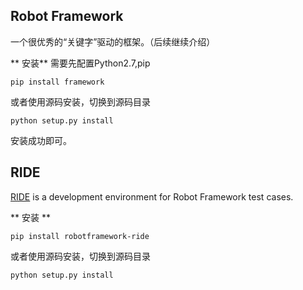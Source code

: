 ## Robot Framework
一个很优秀的“关键字”驱动的框架。（后续继续介绍）

** 安装**
需要先配置Python2.7,pip  
```
pip install framework
```
或者使用源码安装，切换到源码目录
```
python setup.py install
```
安装成功即可。

## RIDE
[RIDE](https://github.com/robotframework/RIDE) is a development environment for Robot Framework test cases.   

** 安装 **
```
pip install robotframework-ride
```
或者使用源码安装，切换到源码目录

```
python setup.py install
```

